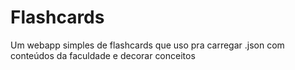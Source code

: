 # Flashcards
Um webapp simples de flashcards que uso pra carregar .json com conteúdos da faculdade e decorar conceitos
